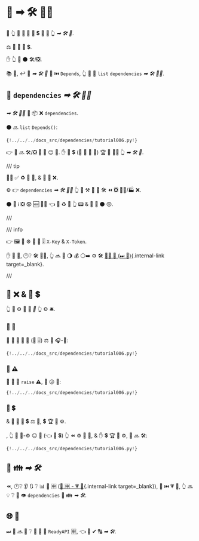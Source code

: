# 🔗 ➡ 🛠️ 👨‍🎨

💼 👆 🚫 🤙 💪 📨 💲 🔗 🔘 👆 *➡ 🛠️ 🔢*.

⚖️ 🔗 🚫 📨 💲.

✋️ 👆 💪 ⚫️ 🛠️/❎.

📚 💼, ↩️ 📣 *➡ 🛠️ 🔢* 🔢 ⏮️ `Depends`, 👆 💪 🚮 `list` `dependencies` *➡ 🛠️ 👨‍🎨*.

## 🚮 `dependencies` *➡ 🛠️ 👨‍🎨*

*➡ 🛠️ 👨‍🎨* 📨 📦 ❌ `dependencies`.

⚫️ 🔜 `list` `Depends()`:

```Python hl_lines="17"
{!../../../docs_src/dependencies/tutorial006.py!}
```

👉 🔗 🔜 🛠️/❎ 🎏 🌌 😐 🔗. ✋️ 👫 💲 (🚥 👫 📨 🙆) 🏆 🚫 🚶‍♀️ 👆 *➡ 🛠️ 🔢*.

/// tip

👨‍🎨 ✅ ♻ 🔢 🔢, &amp; 🎦 👫 ❌.

⚙️ 👉 `dependencies` *➡ 🛠️ 👨‍🎨* 👆 💪 ⚒ 💭 👫 🛠️ ⏪ ❎ 👨‍🎨/🏭 ❌.

⚫️ 💪 ℹ ❎ 😨 🆕 👩‍💻 👈 👀 ♻ 🔢 👆 📟 &amp; 💪 💭 ⚫️ 🙃.

///

/// info

👉 🖼 👥 ⚙️ 💭 🛃 🎚 `X-Key` &amp; `X-Token`.

✋️ 🎰 💼, 🕐❔ 🛠️ 💂‍♂, 👆 🔜 🤚 🌖 💰 ⚪️➡️ ⚙️ 🛠️ [💂‍♂ 🚙 (⏭ 📃)](../security/index.md){.internal-link target=_blank}.

///

## 🔗 ❌ &amp; 📨 💲

👆 💪 ⚙️ 🎏 🔗 *🔢* 👆 ⚙️ 🛎.

### 🔗 📄

👫 💪 📣 📨 📄 (💖 🎚) ⚖️ 🎏 🎧-🔗:

```Python hl_lines="6  11"
{!../../../docs_src/dependencies/tutorial006.py!}
```

### 🤚 ⚠

👫 🔗 💪 `raise` ⚠, 🎏 😐 🔗:

```Python hl_lines="8  13"
{!../../../docs_src/dependencies/tutorial006.py!}
```

### 📨 💲

&amp; 👫 💪 📨 💲 ⚖️ 🚫, 💲 🏆 🚫 ⚙️.

, 👆 💪 🏤-⚙️ 😐 🔗 (👈 📨 💲) 👆 ⏪ ⚙️ 👱 🙆, &amp; ✋️ 💲 🏆 🚫 ⚙️, 🔗 🔜 🛠️:

```Python hl_lines="9  14"
{!../../../docs_src/dependencies/tutorial006.py!}
```

## 🔗 👪 *➡ 🛠️*

⏪, 🕐❔ 👂 🔃 ❔ 📊 🦏 🈸 ([🦏 🈸 - 💗 📁](../../tutorial/bigger-applications.md){.internal-link target=_blank}), 🎲 ⏮️ 💗 📁, 👆 🔜 💡 ❔ 📣 👁 `dependencies` 🔢 👪 *➡ 🛠️*.

## 🌐 🔗

⏭ 👥 🔜 👀 ❔ 🚮 🔗 🎂 `ReadyAPI` 🈸, 👈 👫 ✔ 🔠 *➡ 🛠️*.
